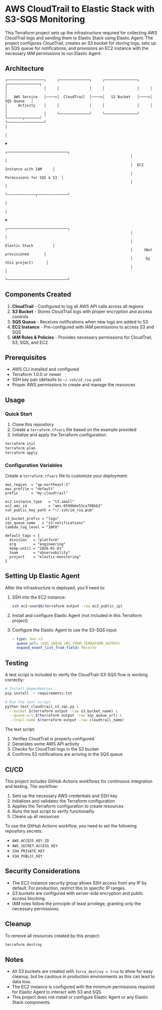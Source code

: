 # AWS CloudTrail to Elastic Stack with S3-SQS Monitoring

This Terraform project sets up the infrastructure required for collecting AWS CloudTrail logs and sending them to Elastic Stack using Elastic Agent. The project configures CloudTrail, creates an S3 bucket for storing logs, sets up an SQS queue for notifications, and provisions an EC2 instance with the necessary IAM permissions to run Elastic Agent.

## Architecture

```
┌─────────────────┐     ┌──────────────┐     ┌───────────────┐     ┌───────────────┐
│                 │     │              │     │               │     │               │
│   AWS Service   │────>│  CloudTrail  │────>│   S3 Bucket   │────>│   SQS Queue   │
│     Activity    │     │              │     │               │     │               │
│                 │     └──────────────┘     └───────────────┘     └───────┬───────┘
└─────────────────┘                                                        │
                                                                           │
                                                                           ▼
                                                          ┌────────────────────────────┐
                                                          │                            │
                                                          │  EC2 Instance with IAM     │
                                                          │  Permissions for SQS & S3  │
                                                          │                            │
                                                          └─────────────┬──────────────┘
                                                                        │
                                                                        │
                                                                        ▼
                                                          ┌────────────────────────────┐
                                                          │                            │
                                                          │      Elastic Stack         │
                                                          │     (Not provisioned       │
                                                          │      by this project)      │
                                                          │                            │
                                                          └────────────────────────────┘
```

## Components Created

1. **CloudTrail** - Configured to log all AWS API calls across all regions
2. **S3 Bucket** - Stores CloudTrail logs with proper encryption and access controls
3. **SQS Queue** - Receives notifications when new logs are added to S3
4. **EC2 Instance** - Pre-configured with IAM permissions to access S3 and SQS
5. **IAM Roles & Policies** - Provides necessary permissions for CloudTrail, S3, SQS, and EC2

## Prerequisites

- AWS CLI installed and configured
- Terraform 1.0.0 or newer
- SSH key pair (defaults to `~/.ssh/id_rsa.pub`)
- Proper AWS permissions to create and manage the resources

## Usage

### Quick Start

1. Clone this repository
2. Create a `terraform.tfvars` file based on the example provided
3. Initialize and apply the Terraform configuration:

```bash
terraform init
terraform plan
terraform apply
```

### Configuration Variables

Create a `terraform.tfvars` file to customize your deployment:

```hcl
aws_region  = "ap-northeast-1"
aws_profile = "default"
prefix      = "my-cloudtrail"

ec2_instance_type   = "t3.small"
ec2_ami_id          = "ami-0599b6e53ca798bb2"
ssh_public_key_path = "~/.ssh/id_rsa.pub"

s3_bucket_prefix = "logs"
sqs_queue_name   = "s3-notifications"
lambda_log_level = "INFO"

default_tags = {
  division   = "platform"
  org        = "engineering"
  keep-until = "2026-01-01"
  team       = "observability"
  project    = "elastic-monitoring"
}
```

## Setting Up Elastic Agent

After the infrastructure is deployed, you'll need to:

1. SSH into the EC2 instance:
   ```bash
   ssh ec2-user@$(terraform output -raw ec2_public_ip)
   ```

2. Install and configure Elastic Agent (not included in this Terraform project)

3. Configure the Elastic Agent to use the S3-SQS input:
   ```yaml
   - type: aws-s3
     queue_url: <SQS_QUEUE_URL_FROM_TERRAFORM_OUTPUT>
     expand_event_list_from_field: Records
   ```

## Testing

A test script is included to verify the CloudTrail-S3-SQS flow is working correctly:

```bash
# Install dependencies
pip install -r requirements.txt

# Run the test script
python test_cloudtrail_s3_sqs.py \
  --bucket $(terraform output -raw s3_bucket_name) \
  --queue-url $(terraform output -raw sqs_queue_url) \
  --trail-name $(terraform output -raw cloudtrail_name)
```

The test script:
1. Verifies CloudTrail is properly configured
2. Generates some AWS API activity
3. Checks for CloudTrail logs in the S3 bucket
4. Confirms S3 notifications are arriving in the SQS queue

## CI/CD

This project includes GitHub Actions workflows for continuous integration and testing. The workflow:

1. Sets up the necessary AWS credentials and SSH key
2. Initializes and validates the Terraform configuration
3. Applies the Terraform configuration to create resources
4. Runs the test script to verify functionality
5. Cleans up all resources

To use the GitHub Actions workflow, you need to set the following repository secrets:
- `AWS_ACCESS_KEY_ID`
- `AWS_SECRET_ACCESS_KEY`
- `SSH_PRIVATE_KEY`
- `SSH_PUBLIC_KEY`

## Security Considerations

- The EC2 instance security group allows SSH access from any IP by default. For production, restrict this to specific IP ranges.
- S3 buckets are configured with server-side encryption and public access blocking.
- IAM roles follow the principle of least privilege, granting only the necessary permissions.

## Cleanup

To remove all resources created by this project:

```bash
terraform destroy
```

## Notes

- All S3 buckets are created with `force_destroy = true` to allow for easy cleanup, but be cautious in production environments as this can lead to data loss.
- The EC2 instance is configured with the minimum permissions required for Elastic Agent to interact with S3 and SQS.
- This project does not install or configure Elastic Agent or any Elastic Stack components.